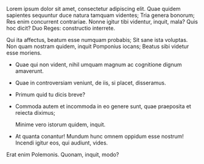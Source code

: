 Lorem ipsum dolor sit amet, consectetur adipiscing elit. Quae
quidem sapientes sequuntur duce natura tamquam videntes; Tria genera
bonorum; Res enim concurrent contrariae. Nonne igitur tibi videntur,
inquit, mala? Quis hoc dicit? Duo Reges: constructio interrete.

Qui ita affectus, beatum esse numquam probabis; Sit sane ista
voluptas. Non quam nostram quidem, inquit Pomponius iocans; Beatus
sibi videtur esse moriens.

  - Quae qui non vident, nihil umquam magnum ac cognitione dignum
	amaverunt.

  * Quae in controversiam veniunt, de iis, si placet, disseramus.
  + Primum quid tu dicis breve?
  - Commoda autem et incommoda in eo genere sunt, quae praeposita et
	reiecta diximus;

  	Minime vero istorum quidem, inquit.
  + At quanta conantur! Mundum hunc omnem oppidum esse nostrum! 
	Incendi igitur eos, qui audiunt, vides.

Erat enim Polemonis. Quonam, inquit, modo? 
